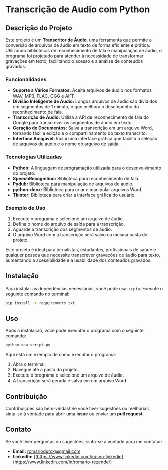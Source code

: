 # Transcrição de Audio com Python

## Descrição do Projeto

Este projeto é um **Transcritor de Áudio**, uma ferramenta que permite a conversão de arquivos de áudio em texto de forma eficiente e prática. Utilizando bibliotecas de reconhecimento de fala e manipulação de áudio, o programa foi projetado para atender à necessidade de transformar gravações em texto, facilitando o acesso e a análise de conteúdos gravados.

### Funcionalidades

- **Suporte a Vários Formatos:** Aceita arquivos de áudio nos formatos WAV, MP3, FLAC, OGG e AIFF.
- **Divisão Inteligente de Áudio:** Longos arquivos de áudio são divididos em segmentos de 1 minuto, o que melhora o desempenho do reconhecimento de fala.
- **Transcrição de Áudio:** Utiliza a API de reconhecimento de fala do Google para transcrever os segmentos de áudio em texto.
- **Geração de Documentos:** Salva a transcrição em um arquivo Word, tornando fácil a edição e o compartilhamento do texto transcrito.
- **Interface Amigável:** Inclui uma interface gráfica que facilita a seleção de arquivos de áudio e o nome do arquivo de saída.

### Tecnologias Utilizadas

- **Python:** A linguagem de programação utilizada para o desenvolvimento do projeto.
- **SpeechRecognition:** Biblioteca para reconhecimento de fala.
- **Pydub:** Biblioteca para manipulação de arquivos de áudio.
- **python-docx:** Biblioteca para criar e manipular arquivos Word.
- **Tkinter:** Biblioteca para criar a interface gráfica do usuário.

### Exemplo de Uso

1. Execute o programa e selecione um arquivo de áudio.
2. Defina o nome do arquivo de saída para a transcrição.
3. Aguarde a transcrição dos segmentos de áudio.
4. O arquivo Word com a transcrição será salvo na mesma pasta do projeto.

Este projeto é ideal para jornalistas, estudantes, profissionais de saúde e qualquer pessoa que necessite transcrever gravações de áudio para texto, aumentando a acessibilidade e a usabilidade dos conteúdos gravados.

## Instalação
Para instalar as dependências necessárias, você pode usar o `pip`. Execute o seguinte comando no terminal:

```bash
pip install -r requirements.txt
```
## Uso

Após a instalação, você pode executar o programa com o seguinte comando:

```bash
python seu_script.py
```
Aqui está um exemplo de como executar o programa:

1. Abra o terminal.
2. Navegue até a pasta do projeto.
3. Execute o programa e selecione um arquivo de áudio.
4. A transcrição será gerada e salva em um arquivo Word.

## Contribuição

Contribuições são bem-vindas! Se você tiver sugestões ou melhorias, sinta-se à vontade para abrir uma **issue** ou enviar um **pull request**.


## Contato

Se você tiver perguntas ou sugestões, sinta-se à vontade para me contatar:

- **Email:** romariodurck@gmail.com
- **LinkedIn:** [(https://www.linkedin.com/in/seu-linkedin](https://www.linkedin.com/in/romario-rezende/)
